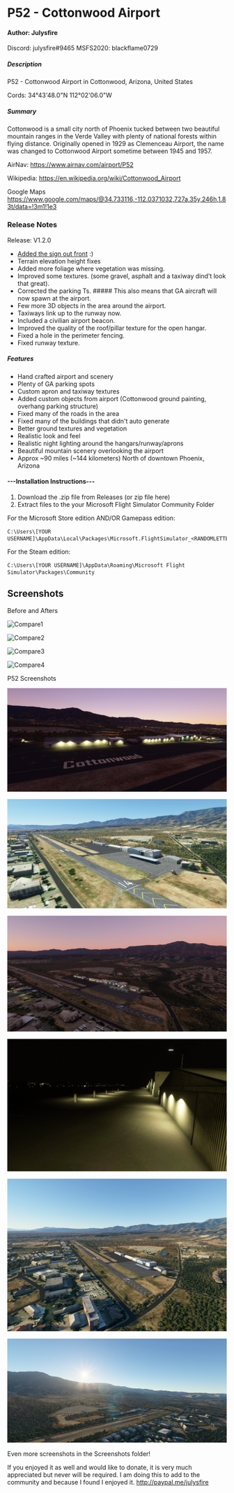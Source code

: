 # P52 - Cottonwood Airport
#### Author: Julysfire
Discord: julysfire#9465        MSFS2020: blackflame0729

##### Description
P52 - Cottonwood Airport in Cottonwood, Arizona, United States

Cords: 34°43'48.0"N 112°02'06.0"W


##### Summary
Cottonwood is a small city north of Phoenix tucked between two beautiful mountain ranges in the Verde Valley with plenty of national forests within flying distance.  Originally opened in 1929 as Clemenceau Airport, the name was changed to Cottonwood Airport sometime between 1945 and 1957.

AirNav: <https://www.airnav.com/airport/P52>

Wikipedia: <https://en.wikipedia.org/wiki/Cottonwood_Airport>

Google Maps <https://www.google.com/maps/@34.733116,-112.0371032,727a,35y,246h,1.83t/data=!3m1!1e3>


### Release Notes

Release: V1.2.0

- [Added the sign out front](https://i.imgur.com/UuEthWU.png) :)
- Terrain elevation height fixes
- Added more foliage where vegetation was missing.
- Improved some textures. (some gravel, asphalt and a taxiway dind't look that great).
- Corrected the parking Ts.  ##### This also means that GA aircraft will now spawn at the airport.
- Few more 3D objects in the area around the airport.
- Taxiways link up to the runway now.
- Included a civilian airport beacon.
- Improved the quality of the roof/pillar texture for the open hangar.
- Fixed a hole in the perimeter fencing.
- Fixed runway texture.

##### Features

- Hand crafted airport and scenery
- Plenty of GA parking spots
- Custom apron and taxiway textures
- Added custom objects from airport (Cottonwood ground painting, overhang parking structure)
- Fixed many of the roads in the area
- Fixed many of the buildings that didn't auto generate
- Better ground textures and vegetation
- Realistic look and feel
- Realistic night lighting around the hangars/runway/aprons
- Beautiful mountain scenery overlooking the airport
- Approx ~90 miles (~144 kilometers) North of downtown Phoenix, Arizona
 
#### ---Installation Instructions---
1. Download the .zip file from Releases (or zip file here)
2. Extract files to the your Microsoft Flight Simulator Community Folder

For the Microsoft Store edition AND/OR Gamepass edition:

	C:\Users\[YOUR USERNAME]\AppData\Local\Packages\Microsoft.FlightSimulator_<RANDOMLETTERS>\LocalCache\Packages\Community
	
For the Steam edition:

	C:\Users\[YOUR USERNAME]\AppData\Roaming\Microsoft Flight Simulator\Packages\Community


## Screenshots

Before and Afters

![Compare1](Screenshots/Compare/Compare1.png)

![Compare2](Screenshots/Compare/Compare2.png)

![Compare3](Screenshots/Compare/Compare3.png)

![Compare4](Screenshots/Compare/Compare4.png)


P52 Screenshots

![Cover](Screenshots/cover.PNG)

![1](Screenshots/1.PNG)

![2](Screenshots/8.PNG)

![3](Screenshots/7.PNG)

![4](Screenshots/10.PNG)

![5](Screenshots/11.PNG)

Even more screenshots in the Screenshots folder!
   
If you enjoyed it as well and would like to donate, it is very much appreciated but never will be required.  I am doing this to add to the community and because I found I enjoyed it.
http://paypal.me/julysfire